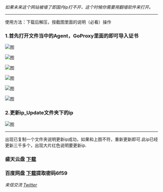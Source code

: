 _如果未来这个网站被墙了即国内ip打不开，这个时候你需要用翻墙软件来打开。_

***
使用方法：下载后解压，按截图里面的说明（必看）操作

### 1.首先打开文件当中的Agent，GoProxy里面的即可导入证书

![图](https://github.com/gugejun/chrome62.0/blob/master/1.png?raw=true)

![图](https://github.com/gugejun/chrome62.0/blob/master/2.png?raw=true)

![图](https://github.com/gugejun/chrome62.0/blob/master/3.png?raw=true)

![图](https://github.com/gugejun/chrome62.0/blob/master/4.png?raw=true)

![图](https://github.com/gugejun/chrome62.0/blob/master/5.png?raw=true)

![图](https://github.com/gugejun/chrome62.0/blob/master/6.png?raw=true)

### 2.更新ip_Update文件夹下的ip
![图](https://github.com/gugejun/chrome62.0/blob/master/7.png?raw=true)

***

出现已复制一个文件夹说明更新ip成功，如果和上图不符，重新更新即可.此ip已经更新三千多个，出现大片红色说明要更新ip.

### 盛天云盘  [下载](http://pan.stnts.com/s/DIK9e5r)
### 百度网盘  [下载](https://pan.baidu.com/s/1qY7FuLu)提取密码6f59

_来信交流       [Twitter](https://twitter.com/gugejun)_


